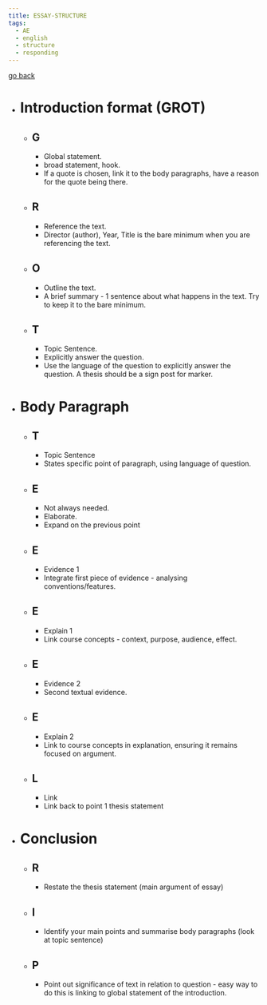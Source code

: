 ```yaml
---
title: ESSAY-STRUCTURE
tags:
  - AE
  - english
  - structure
  - responding
---
```


[go back](notes/archive/AEold/subsections/eng.md)

- # Introduction format (GROT)
  - ## G
    - Global statement.
    - broad statement, hook.
    - If a quote is chosen, link it to the body paragraphs, have a reason for the quote being there.
  - ## R
    - Reference the text.
    - Director (author), Year, Title is the bare minimum when you are referencing the text.
  - ## O
    - Outline the text.
    - A brief summary - 1 sentence about what happens in the text. Try to keep it to the bare minimum.
  - ## T
    - Topic Sentence.
    - Explicitly answer the question.
    - Use the language of the question to explicitly answer the question. A thesis should be a sign post for marker.
- # Body Paragraph
  - ## T
    - Topic Sentence
    - States specific point of paragraph, using language of question.
  - ## E
    - Not always needed.
    - Elaborate.
    - Expand on the previous point
  - ## E
    - Evidence 1
    - Integrate first piece of evidence - analysing conventions/features.
  - ## E
    - Explain 1
    - Link course concepts - context, purpose, audience, effect.
  - ## E
    - Evidence 2
    - Second textual evidence.
  - ## E
    - Explain 2
    - Link to course concepts in explanation, ensuring it remains focused on argument.
  - ## L
    - Link
    - Link back to point 1 thesis statement
- # Conclusion
  - ## R
    - Restate the thesis statement (main argument of essay)
  - ## I
    - Identify your main points and summarise body paragraphs (look at topic sentence)
  - ## P
    - Point out significance of text in relation to question - easy way to do this is linking to global statement of the introduction.
